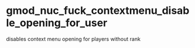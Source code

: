 # gmod_nuc_fuck_contextmenu_disable_opening_for_user
disables context menu opening for players without rank
